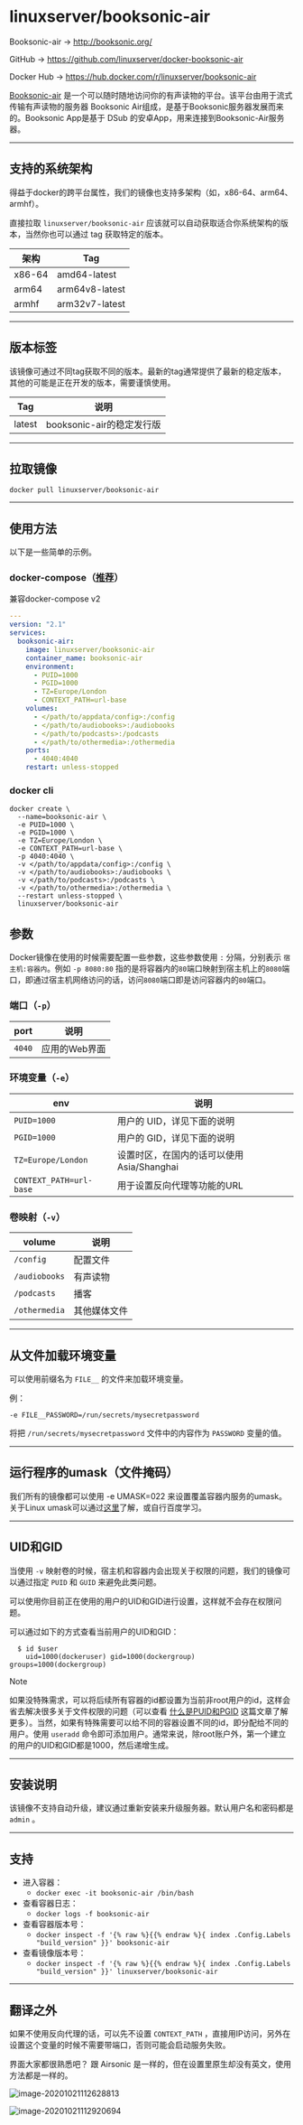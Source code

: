 # linuxserver/booksonic-air

Booksonic-air → http://booksonic.org/

GitHub → https://github.com/linuxserver/docker-booksonic-air

Docker Hub → https://hub.docker.com/r/linuxserver/booksonic-air

[Booksonic-air](http://booksonic.org/) 是一个可以随时随地访问你的有声读物的平台。该平台由用于流式传输有声读物的服务器 Booksonic Air组成，是基于Booksonic服务器发展而来的。Booksonic App是基于 DSub 的安卓App，用来连接到Booksonic-Air服务器。

------

## 支持的系统架构

得益于docker的跨平台属性，我们的镜像也支持多架构（如，x86-64、arm64、armhf）。

直接拉取 `linuxserver/booksonic-air` 应该就可以自动获取适合你系统架构的版本，当然你也可以通过 tag 获取特定的版本。

| 架构   | Tag            |
| ------ | -------------- |
| x86-64 | amd64-latest   |
| arm64  | arm64v8-latest |
| armhf  | arm32v7-latest |

------

## 版本标签

该镜像可通过不同tag获取不同的版本。最新的tag通常提供了最新的稳定版本，其他的可能是正在开发的版本，需要谨慎使用。

| Tag    | 说明                      |
| ------ | ------------------------- |
| latest | booksonic-air的稳定发行版 |

------

## 拉取镜像

```shell
docker pull linuxserver/booksonic-air
```

------

## 使用方法

以下是一些简单的示例。

### docker-compose（[推荐](general/docker-compose.md)）

兼容docker-compose v2

```yaml
---
version: "2.1"
services:
  booksonic-air:
    image: linuxserver/booksonic-air
    container_name: booksonic-air
    environment:
      - PUID=1000
      - PGID=1000
      - TZ=Europe/London
      - CONTEXT_PATH=url-base
    volumes:
      - </path/to/appdata/config>:/config
      - </path/to/audiobooks>:/audiobooks
      - </path/to/podcasts>:/podcasts
      - </path/to/othermedia>:/othermedia
    ports:
      - 4040:4040
    restart: unless-stopped
```

### docker cli

```shell
docker create \
  --name=booksonic-air \
  -e PUID=1000 \
  -e PGID=1000 \
  -e TZ=Europe/London \
  -e CONTEXT_PATH=url-base \
  -p 4040:4040 \
  -v </path/to/appdata/config>:/config \
  -v </path/to/audiobooks>:/audiobooks \
  -v </path/to/podcasts>:/podcasts \
  -v </path/to/othermedia>:/othermedia \
  --restart unless-stopped \
  linuxserver/booksonic-air
```

## 参数

Docker镜像在使用的时候需要配置一些参数，这些参数使用 `:` 分隔，分别表示 `宿主机:容器内`。例如 `-p 8080:80` 指的是将容器内的`80`端口映射到宿主机上的`8080`端口，即通过宿主机网络访问的话，访问`8080`端口即是访问容器内的`80`端口。

### 端口（`-p`）

| port   | 说明          |
| ------ | ------------- |
| `4040` | 应用的Web界面 |

### 环境变量（`-e`）

| env                     | 说明                                       |
| ----------------------- | ------------------------------------------ |
| `PUID=1000`             | 用户的 UID，详见下面的说明                 |
| `PGID=1000`             | 用户的 GID，详见下面的说明                 |
| `TZ=Europe/London`      | 设置时区，在国内的话可以使用 Asia/Shanghai |
| `CONTEXT_PATH=url-base` | 用于设置反向代理等功能的URL                |

### 卷映射（`-v`）

| volume        | 说明         |
| ------------- | ------------ |
| `/config`     | 配置文件     |
| `/audiobooks` | 有声读物     |
| `/podcasts`   | 播客         |
| `/othermedia` | 其他媒体文件 |

------

## 从文件加载环境变量

可以使用前缀名为 `FILE__` 的文件来加载环境变量。

例：

```
-e FILE__PASSWORD=/run/secrets/mysecretpassword
```

将把 `/run/secrets/mysecretpassword` 文件中的内容作为 `PASSWORD` 变量的值。

------

## 运行程序的umask（文件掩码）

我们所有的镜像都可以使用 -e UMASK=022 来设置覆盖容器内服务的umask。关于Linux umask可以通过[这里](https://en.wikipedia.org/wiki/Umask)了解，或自行百度学习。

------

## UID和GID

当使用 `-v` 映射卷的时候，宿主机和容器内会出现关于权限的问题，我们的镜像可以通过指定 `PUID` 和 `GUID` 来避免此类问题。

可以使用你目前正在使用的用户的UID和GID进行设置，这样就不会存在权限问题。

可以通过如下的方式查看当前用户的UID和GID：

```shell
  $ id $user
    uid=1000(dockeruser) gid=1000(dockergroup) groups=1000(dockergroup)
```

> [!NOTE]
>
> 如果没特殊需求，可以将后续所有容器的id都设置为当前非root用户的id，这样会省去解决很多关于文件权限的问题（可以查看 [什么是PUID和PGID](general/understanding-puid-and-pgid.md) 这篇文章了解更多）。当然，如果有特殊需要可以给不同的容器设置不同的id，即分配给不同的用户。使用 `useradd` 命令即可添加用户。通常来说，除root账户外，第一个建立的用户的UID和GID都是1000，然后递增生成。

------

## 安装说明

该镜像不支持自动升级，建议通过重新安装来升级服务器。默认用户名和密码都是 `admin` 。

------

## 支持

- 进入容器：
  - `docker exec -it booksonic-air /bin/bash`
- 查看容器日志：
  - `docker logs -f booksonic-air`
- 查看容器版本号：
  - `docker inspect -f '{% raw %}{{% endraw %}{ index .Config.Labels "build_version" }}' booksonic-air`
- 查看镜像版本号：
  - `docker inspect -f '{% raw %}{{% endraw %}{ index .Config.Labels "build_version" }}' linuxserver/booksonic-air`

------

## 翻译之外

如果不使用反向代理的话，可以先不设置 `CONTEXT_PATH` ，直接用IP访问，另外在设置这个变量的时候不需要带端口，否则可能会启动服务失败。

界面大家都很熟悉吧？ 跟 Airsonic 是一样的，但在设置里原生却没有英文，使用方法都是一样的。

![image-20201021112628813](https://pic.watercalmx.com/pic/image-20201021112628813.png)

![image-20201021112920694](https://pic.watercalmx.com/pic/image-20201021112920694.png)